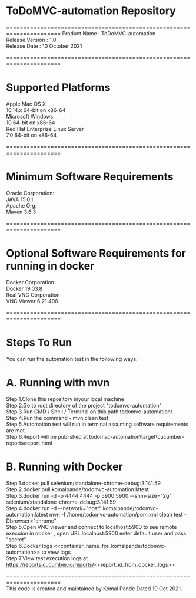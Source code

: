# ToDoMVC-automation Repository

======================================================================
Product Name	 : ToDoMVC-automation <br />
Release Version	 : 1.0 <br />
Release Date	 : 10 October 2021 <br />

======================================================================
# Supported Platforms

   Apple Mac OS X <br />
      10.14.x 64-bit on x86-64 <br />
   Microsoft Windows <br />
      10 64-bit on x86-64 <br />
   Red Hat Enterprise Linux Server <br />
      7.0 64-bit on x86-64 <br />

======================================================================
#  Minimum Software Requirements

   Oracle Corporation: <br />
     JAVA 15.0.1 <br />
   Apache Org: <br />
     Maven 3.6.3 <br />

======================================================================
#  Optional Software Requirements for running in docker

   Docker Corporation <br />
     Docker 19.03.8 <br />
   Real VNC Corporation <br />
     VNC Viewer 6.21.406 <br />

======================================================================
# Steps To Run

You can run the automation test in the following ways:<br />

 # A. Running with mvn
  
  Step 1.Clone this repository inyour local machine <br />
  Step 2.Go to root directory of the project "todomvc-automation" <br />
  Step 3.Run CMD / Shell / Terminal on this path todomvc-automation/ <br />
  Step 4.Run the command - mvn clean test <br />
  Step 5.Automation test will run in terminal assuming software requirements are met <br />
  Step 6.Report will be published at todomvc-automation\target\cucumber-reports\report.html <br />
  
 # B. Running with Docker

  Step 1.docker pull selenium/standalone-chrome-debug:3.141.59 <br />
  Step 2.docker pull komalpande/todomvc-automation:latest <br />
  Step 3.docker run -d -p 4444:4444 -p 5900:5900 --shm-size="2g" selenium/standalone-chrome-debug:3.141.59 <br />
  Step 4.docker run -d --network="host" komalpande/todomvc-automation:latest mvn -f /home/todomvc-automation/pom.xml clean test -Dbrowser="chrome" <br />
  Step 5.Open VNC viewer and connect to localhost:5900 to see remote execuion in docker , open URL localhost:5900 enter default user and pass "secret" <br />
  Step 6.Docker logs <<container_name_for_komalpande/todomvc-automation>> to view logs <br />
  Step 7.View test execution logs at https://reports.cucumber.io/reports/<<report_id_from_docker_logs>> <br />


======================================================================<br />
This code is created and maintained by Komal Pande Dated 10 Oct 2021.

